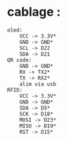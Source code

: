 # cablage :

    oled:
        VCC -> 3.3V*
        GND -> GND*
        SCL -> D22
        SDA -> D21
    QR code:
        GND -> GND*
        RX -> TX2*
        TX -> RX2*
        alim via usb
    RFID:
        VCC -> 3.3V*
        GND -> GND*
        SDA -> D5*
        SCK -> D18*
        MOSI -> D23*
        MISO -> D19*
        RST -> D15*
